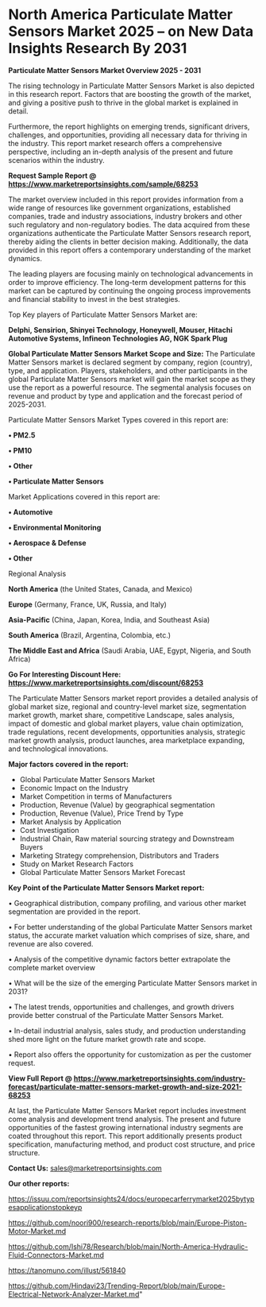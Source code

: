 # North America Particulate Matter Sensors Market 2025 – on New Data Insights Research By 2031

<Strong> Particulate Matter Sensors Market Overview 2025 - 2031</strong>

The rising technology in Particulate Matter Sensors Market is also depicted in this research report. Factors that are boosting the growth of the market, and giving a positive push to thrive in the global market is explained in detail.

Furthermore, the report highlights on emerging trends, significant drivers, challenges, and opportunities, providing all necessary data for thriving in the industry. This report market research offers a comprehensive perspective, including an in-depth analysis of the present and future scenarios within the industry.

<strong>Request Sample Report @ <a href=https://www.marketreportsinsights.com/sample/68253>https://www.marketreportsinsights.com/sample/68253</a></strong>

The market overview included in this report provides information from a wide range of resources like government organizations, established companies, trade and industry associations, industry brokers and other such regulatory and non-regulatory bodies. The data acquired from these organizations authenticate the Particulate Matter Sensors research report, thereby aiding the clients in better decision making. Additionally, the data provided in this report offers a contemporary understanding of the market dynamics.

The leading players are focusing mainly on technological advancements in order to improve efficiency. The long-term development patterns for this market can be captured by continuing the ongoing process improvements and financial stability to invest in the best strategies.

Top Key players of Particulate Matter Sensors Market are:

<strong>Delphi, Sensirion, Shinyei Technology, Honeywell, Mouser, Hitachi Automotive Systems, Infineon Technologies AG, NGK Spark Plug</strong>

<strong><b>Global Particulate Matter Sensors Market Scope and Size:</b></strong>
The Particulate Matter Sensors market is declared segment by company, region (country), type, and application. Players, stakeholders, and other participants in the global Particulate Matter Sensors market will gain the market scope as they use the report as a powerful resource. The segmental analysis focuses on revenue and product by type and application and the forecast period of 2025-2031.

Particulate Matter Sensors Market Types covered in this report are:

<strong>• PM2.5

• PM10

• Other

• Particulate Matter Sensors</strong>

Market Applications covered in this report are:

<strong>• Automotive

• Environmental Monitoring

• Aerospace & Defense

• Other</strong> 

Regional Analysis

<strong>North America</strong> (the United States, Canada, and Mexico)

<strong>Europe</strong> (Germany, France, UK, Russia, and Italy)

<strong>Asia-Pacific</strong> (China, Japan, Korea, India, and Southeast Asia)

<strong>South America</strong> (Brazil, Argentina, Colombia, etc.)

<strong>The Middle East and Africa</strong> (Saudi Arabia, UAE, Egypt, Nigeria, and South Africa)

<strong>Go For Interesting Discount Here: <a href=https://www.marketreportsinsights.com/discount/68253>https://www.marketreportsinsights.com/discount/68253</a></strong>

The Particulate Matter Sensors market report provides a detailed analysis of global market size, regional and country-level market size, segmentation market growth, market share, competitive Landscape, sales analysis, impact of domestic and global market players, value chain optimization, trade regulations, recent developments, opportunities analysis, strategic market growth analysis, product launches, area marketplace expanding, and technological innovations.

<strong><b>Major factors covered in the report:</b></strong>
<ul>
  <li>Global Particulate Matter Sensors Market </li>
  <li>Economic Impact on the Industry</li>
  <li>Market Competition in terms of Manufacturers</li>
  <li>Production, Revenue (Value) by geographical segmentation</li>
  <li>Production, Revenue (Value), Price Trend by Type</li>
  <li>Market Analysis by Application</li>
  <li>Cost Investigation</li>
  <li>Industrial Chain, Raw material sourcing strategy and Downstream Buyers</li>
  <li>Marketing Strategy comprehension, Distributors and Traders</li>
  <li>Study on Market Research Factors</li>
  <li>Global Particulate Matter Sensors Market Forecast</li>
</ul>

<strong><b>Key Point of the Particulate Matter Sensors Market report:</b></strong>

• Geographical distribution, company profiling, and various other market segmentation are provided in the report.

• For better understanding of the global Particulate Matter Sensors market status, the accurate market valuation which comprises of size, share, and revenue are also covered.

• Analysis of the competitive dynamic factors better extrapolate the complete market overview

• What will be the size of the emerging Particulate Matter Sensors market in 2031?

• The latest trends, opportunities and challenges, and growth drivers provide better construal of the Particulate Matter Sensors Market.

• In-detail industrial analysis, sales study, and production understanding shed more light on the future market growth rate and scope.

• Report also offers the opportunity for customization as per the customer request.

<strong><b>View Full Report @ <a href=https://www.marketreportsinsights.com/industry-forecast/particulate-matter-sensors-market-growth-and-size-2021-68253>https://www.marketreportsinsights.com/industry-forecast/particulate-matter-sensors-market-growth-and-size-2021-68253</a></b></strong>


At last, the Particulate Matter Sensors Market report includes investment come analysis and development trend analysis. The present and future opportunities of the fastest growing international industry segments are coated throughout this report. This report additionally presents product specification, manufacturing method, and product cost structure, and price structure.

<strong>Contact Us:</strong>
sales@marketreportsinsights.com

<strong>Our other reports:</strong>

<a href=https://issuu.com/reportsinsights24/docs/europecarferrymarket2025bytypesapplicationstopkeyp>https://issuu.com/reportsinsights24/docs/europecarferrymarket2025bytypesapplicationstopkeyp</a>

<a href=https://github.com/noori900/research-reports/blob/main/Europe-Piston-Motor-Market.md>https://github.com/noori900/research-reports/blob/main/Europe-Piston-Motor-Market.md</a>

<a href=https://github.com/Ishi78/Research/blob/main/North-America-Hydraulic-Fluid-Connectors-Market.md>https://github.com/Ishi78/Research/blob/main/North-America-Hydraulic-Fluid-Connectors-Market.md</a>

<a href=https://tanomuno.com/illust/561840>https://tanomuno.com/illust/561840</a>

<a href=https://github.com/Hindavi23/Trending-Report/blob/main/Europe-Electrical-Network-Analyzer-Market.md>https://github.com/Hindavi23/Trending-Report/blob/main/Europe-Electrical-Network-Analyzer-Market.md</a>"
